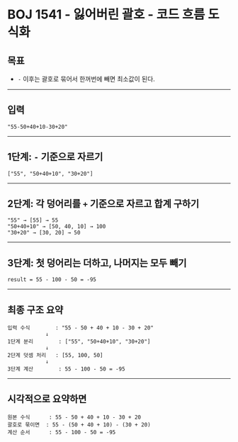 # BOJ 1541 - 잃어버린 괄호 - 코드 흐름 도식화

## 목표

- `-` 이후는 괄호로 묶어서 한꺼번에 빼면 최소값이 된다.

---

## 입력

```
"55-50+40+10-30+20"
```

---

## 1단계: `-` 기준으로 자르기

```
["55", "50+40+10", "30+20"]
```

---

## 2단계: 각 덩어리를 `+` 기준으로 자르고 합계 구하기

```
"55" → [55] → 55
"50+40+10" → [50, 40, 10] → 100
"30+20" → [30, 20] → 50
```

---

## 3단계: 첫 덩어리는 더하고, 나머지는 모두 빼기

```
result = 55 - 100 - 50 = -95
```

---

## 최종 구조 요약

```
입력 수식        : "55 - 50 + 40 + 10 - 30 + 20"
            ↓
1단계 분리        : ["55", "50+40+10", "30+20"]
            ↓
2단계 덧셈 처리   : [55, 100, 50]
            ↓
3단계 계산        : 55 - 100 - 50 = -95
```

---

## 시각적으로 요약하면

```
원본 수식      : 55 - 50 + 40 + 10 - 30 + 20
괄호로 묶이면  : 55 - (50 + 40 + 10) - (30 + 20)
계산 순서      : 55 - 100 - 50 = -95
```

